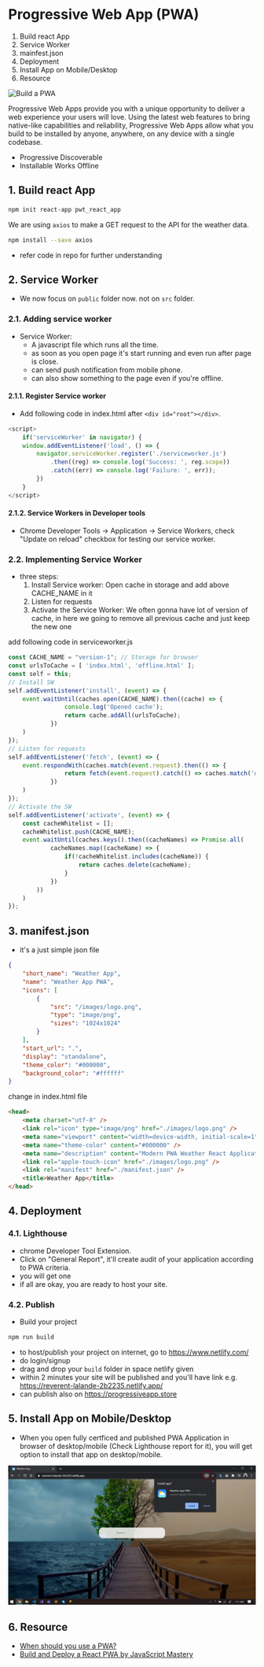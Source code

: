 # Progressive Web App (PWA)

1. Build react App
2. Service Worker
3. mainfest.json
4. Deployment
5. Install App on Mobile/Desktop
6. Resource

![Build a PWA](https://camo.githubusercontent.com/b4872b359c3e809aa6644183bc7f289978fc3445/68747470733a2f2f692e696d6775722e636f6d2f3363736f777a6a2e706e67)

Progressive Web Apps provide you with a unique opportunity to deliver a web experience your users will love. Using the latest web features to bring native-like capabilities and reliability, Progressive Web Apps allow what you build to be installed by anyone, anywhere, on any device with a single codebase.
- Progressive Discoverable
- Installable Works Offline

## 1. Build react App
```sh
npm init react-app pwt_react_app
```
We are using `axios` to make a GET request to the API for the weather data.
```sh
npm install --save axios
```
- refer code in repo for further understanding

## 2. Service Worker
- We now focus on `public` folder now. not on `src` folder.

### 2.1. Adding service worker
- Service Worker:
    - A javascript file which runs all the time.
    - as soon as you open page it's start running and even run after page is close.
    - can send push notification from mobile phone.
    - can also show something to the page even if you're offline.

#### 2.1.1. Register Service worker
- Add following code in index.html after `<div id="root"></div>`.
```js
<script>
    if('serviceWorker' in navigator) {
    window.addEventListener('load', () => {
        navigator.serviceWorker.register('./serviceworker.js')
            .then((reg) => console.log('Success: ', reg.scope))
            .catch((err) => console.log('Failure: ', err));
        })
    }
</script>
```

#### 2.1.2. Service Workers in Developer tools
- Chrome Developer Tools -> Application -> Service Workers, check "Update on reload" checkbox for testing our service worker.

### 2.2. Implementing Service Worker
- three steps:
    1. Install Service worker: Open cache in storage and add above CACHE_NAME in it
    2. Listen for requests
    3. Activate the Service Worker: We often gonna have lot of version of cache, in here we going to remove all previous cache and just keep the new one

add following code in serviceworker.js
```js
const CACHE_NAME = "version-1"; // Storage for browser
const urlsToCache = [ 'index.html', 'offline.html' ];
const self = this;
// Install SW
self.addEventListener('install', (event) => {
    event.waitUntil(caches.open(CACHE_NAME).then((cache) => {
                console.log('Opened cache');
                return cache.addAll(urlsToCache);
            })
    )
});
// Listen for requests
self.addEventListener('fetch', (event) => {
    event.respondWith(caches.match(event.request).then(() => {
                return fetch(event.request).catch(() => caches.match('offline.html'))
            })
    )
});
// Activate the SW
self.addEventListener('activate', (event) => {
    const cacheWhitelist = [];
    cacheWhitelist.push(CACHE_NAME);
    event.waitUntil(caches.keys().then((cacheNames) => Promise.all(
            cacheNames.map((cacheName) => {
                if(!cacheWhitelist.includes(cacheName)) {
                    return caches.delete(cacheName);
                }
            })
        ))
    )
});
```

## 3. manifest.json
- it's a just simple json file
```json
{
    "short_name": "Weather App",
    "name": "Weather App PWA",
    "icons": [
        {
            "src": "/images/logo.png",
            "type": "image/png",
            "sizes": "1024x1024"
        }
    ],
    "start_url": ".",
    "display": "standalone",
    "theme_color": "#000000",
    "background_color": "#ffffff"
}
```

change in index.html file
```html
<head>
    <meta charset="utf-8" />
    <link rel="icon" type="image/png" href="./images/logo.png" />
    <meta name="viewport" content="width=device-width, initial-scale=1" />
    <meta name="theme-color" content="#000000" />
    <meta name="description" content="Modern PWA Weather React Application"/>
    <link rel="apple-touch-icon" href="./images/logo.png" />
    <link rel="manifest" href="./manifest.json" />
    <title>Weather App</title>
</head>
```

## 4. Deployment
### 4.1. Lighthouse
- chrome Developer Tool Extension.
- Click on "General Report", it'll create audit of your application according to PWA criteria.
- you will get one 
- if all are okay, you are ready to host your site.
### 4.2. Publish
- Build your project
```sh
npm run build
```
- to host/publish your project on internet, go to https://www.netlify.com/
- do login/signup
- drag and drop your `build` folder in space netlify given
- within 2 minutes your site will be published and you'll have link e.g. https://reverent-lalande-2b2235.netlify.app/
- can publish also on https://progressiveapp.store

## 5. Install App on Mobile/Desktop
- When you open fully certficed and published PWA Application in browser of desktop/mobile (Check Lighthouse report for it), you will get option to install that app on desktop/mobile.


![install-pwa-on-desktop](./public/images/install-on-desktop.png)

## 6. Resource
- [When should you use a PWA?](https://www.youtube.com/watch?v=DfFlBWCQjzA)
- [Build and Deploy a React PWA by JavaScript Mastery](https://www.youtube.com/watch?v=IaJqMcOMuDM)